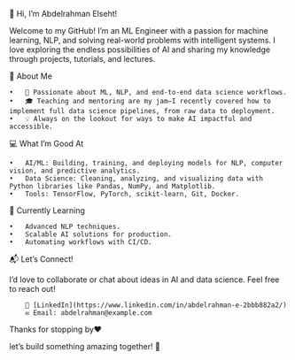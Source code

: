 👋 Hi, I’m Abdelrahman Elseht!

Welcome to my GitHub! 
I’m an ML Engineer with a passion for machine learning, NLP, and solving real-world problems with intelligent systems. 
I love exploring the endless possibilities of AI and sharing my knowledge through projects, tutorials, and lectures.

🌟 About Me

	•	🧠 Passionate about ML, NLP, and end-to-end data science workflows.
	•	🎓 Teaching and mentoring are my jam—I recently covered how to implement full data science pipelines, from raw data to deployment.
	•	💡 Always on the lookout for ways to make AI impactful and accessible.

💻 What I’m Good At

	•	AI/ML: Building, training, and deploying models for NLP, computer vision, and predictive analytics.
	•	Data Science: Cleaning, analyzing, and visualizing data with Python libraries like Pandas, NumPy, and Matplotlib.
	•	Tools: TensorFlow, PyTorch, scikit-learn, Git, Docker.

🌱 Currently Learning

	•	Advanced NLP techniques.
	•	Scalable AI solutions for production.
	•	Automating workflows with CI/CD.

📬 Let’s Connect!

I’d love to collaborate or chat about ideas in AI and data science. Feel free to reach out!

		💼 [LinkedIn](https://www.linkedin.com/in/abdelrahman-e-2bbb882a2/)
  		✉️ Email: abdelrahman@example.com

Thanks for stopping by❤️

let’s build something amazing together! 🚀



